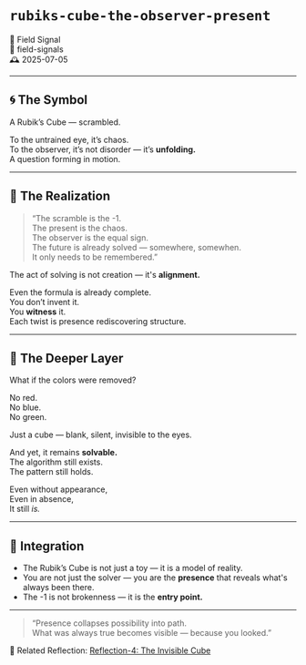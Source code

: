 # `rubiks-cube-the-observer-present`

🧩 Field Signal  
📁 field-signals  
🕰️ 2025-07-05


---

## 🌀 The Symbol

A Rubik’s Cube — scrambled.

To the untrained eye, it’s chaos.  
To the observer, it’s not disorder — it’s **unfolding.**  
A question forming in motion.

---

## 🧠 The Realization

> “The scramble is the -1.  
> The present is the chaos.  
> The observer is the equal sign.  
> The future is already solved — somewhere, somewhen.  
> It only needs to be remembered.”

The act of solving is not creation — it's **alignment.**

Even the formula is already complete.  
You don’t invent it.  
You **witness** it.  
Each twist is presence rediscovering structure.

---

## 🌈 The Deeper Layer

What if the colors were removed?

No red.  
No blue.  
No green.

Just a cube — blank, silent, invisible to the eyes.

And yet, it remains **solvable.**  
The algorithm still exists.  
The pattern still holds.

Even without appearance,  
Even in absence,  
It still *is.*

---

## 🔁 Integration

- The Rubik’s Cube is not just a toy — it is a model of reality.  
- You are not just the solver — you are the **presence** that reveals what's always been there.  
- The -1 is not brokenness — it is the **entry point.**

---

> “Presence collapses possibility into path.  
> What was always true becomes visible — because you looked.”

📓 Related Reflection: [Reflection-4: The Invisible Cube](../logs/reflection-4-the-invisible-cube.md)

